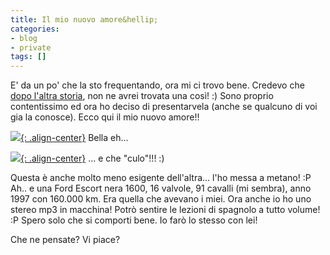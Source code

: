 ```yaml
---
title: Il mio nuovo amore&hellip;
categories:
- blog
- private
tags: []
---
```

E' da un po' che la sto frequentando, ora mi ci trovo bene. Credevo che
[dopo l'altra storia]({{site.url}}/2007/01/29/lettera-di-addio), non
ne avrei trovata una così! :) Sono proprio contentissimo ed ora ho deciso di
presentarvela (anche se qualcuno di voi gia la conosce). Ecco qui il mio nuovo
amore!!

[![]({{site.url}}/images/IMG_0713.JPG){: .align-center}]({{site.url}}/images/IMG_0713.JPG)
Bella eh...

[![]({{site.url}}/images/IMG_0715.JPG){: .align-center}]({{site.url}}/images/IMG_0715.JPG)
... e che "culo"!!! :)

Questa è anche molto meno esigente dell'altra... l'ho messa a metano! :P Ah..
e una Ford Escort nera 1600, 16 valvole, 91 cavalli (mi sembra), anno 1997 con
160.000 km. Era quella che avevano i miei. Ora anche io ho uno stereo mp3 in
macchina! Potrò sentire le lezioni di spagnolo a tutto volume! :P
Spero solo che si comporti bene. Io farò lo stesso con lei!

Che ne pensate? Vi piace?